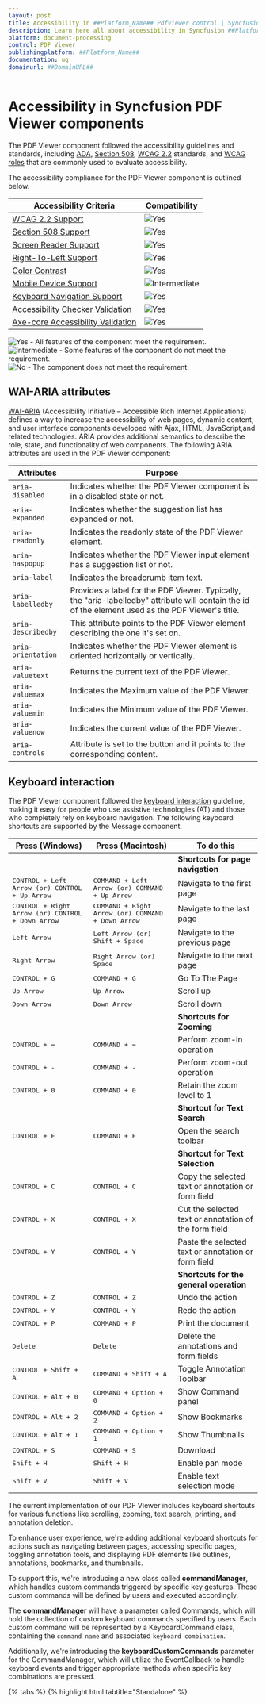 ```yaml
---
layout: post
title: Accessibility in ##Platform_Name## Pdfviewer control | Syncfusion
description: Learn here all about accessibility in Syncfusion ##Platform_Name## Pdfviewer control of Syncfusion Essential JS 2 and more.
platform: document-processing
control: PDF Viewer
publishingplatform: ##Platform_Name##
documentation: ug
domainurl: ##DomainURL##
---
```


# Accessibility in Syncfusion PDF Viewer components

The PDF Viewer component followed the accessibility guidelines and standards, including [ADA](https://www.ada.gov/), [Section 508](https://www.section508.gov/), [WCAG 2.2](https://www.w3.org/TR/WCAG22/) standards, and [WCAG roles](https://www.w3.org/TR/wai-aria/#roles) that are commonly used to evaluate accessibility.

The accessibility compliance for the PDF Viewer component is outlined below.

| Accessibility Criteria | Compatibility |
| -- | -- |
| [WCAG 2.2 Support](../common/accessibility#accessibility-standards) | <img src="https://cdn.syncfusion.com/content/images/documentation/full.png" alt="Yes"> |
| [Section 508 Support](../common/accessibility#accessibility-standards) | <img src="https://cdn.syncfusion.com/content/images/documentation/full.png" alt="Yes"> |
| [Screen Reader Support](../common/accessibility#screen-reader-support) | <img src="https://cdn.syncfusion.com/content/images/documentation/full.png" alt="Yes"> |
| [Right-To-Left Support](../common/accessibility#right-to-left-support) | <img src="https://cdn.syncfusion.com/content/images/documentation/full.png" alt="Yes"> |
| [Color Contrast](../common/accessibility#color-contrast) | <img src="https://cdn.syncfusion.com/content/images/documentation/full.png" alt="Yes"> |
| [Mobile Device Support](../common/accessibility#mobile-device-support) | <img src="https://cdn.syncfusion.com/content/images/documentation/partial.png" alt="Intermediate"> |
| [Keyboard Navigation Support](../common/accessibility#keyboard-navigation-support) | <img src="https://cdn.syncfusion.com/content/images/documentation/full.png" alt="Yes"> |
| [Accessibility Checker Validation](../common/accessibility#ensuring-accessibility) | <img src="https://cdn.syncfusion.com/content/images/documentation/full.png" alt="Yes"> |
| [Axe-core Accessibility Validation](../common/accessibility#ensuring-accessibility) | <img src="https://cdn.syncfusion.com/content/images/documentation/full.png" alt="Yes"> |

<style>
    .post .post-content img {
        display: inline-block;
        margin: 0.5em 0;
    }
</style>
<div><img src="https://cdn.syncfusion.com/content/images/documentation/full.png" alt="Yes"> - All features of the component meet the requirement.</div>

<div><img src="https://cdn.syncfusion.com/content/images/documentation/partial.png" alt="Intermediate"> - Some features of the component do not meet the requirement.</div>

<div><img src="https://cdn.syncfusion.com/content/images/documentation/not-supported.png" alt="No"> - The component does not meet the requirement.</div>

## WAI-ARIA attributes

[WAI-ARIA](https://www.w3.org/WAI/ARIA/apg/patterns/alert/) (Accessibility Initiative – Accessible Rich Internet Applications) defines a way to increase the accessibility of web pages, dynamic content, and user interface components developed with Ajax, HTML, JavaScript,and related technologies. ARIA provides additional semantics to describe the role, state, and functionality of web components. The following ARIA attributes are used in the PDF Viewer component:

| Attributes | Purpose |
| --- | --- |
| `aria-disabled`| Indicates whether the PDF Viewer component is in a disabled state or not.|
| `aria-expanded`| Indicates whether the suggestion list has expanded or not. |
| `aria-readonly` | Indicates the readonly state of the PDF Viewer element. |
| `aria-haspopup` | Indicates whether the PDF Viewer input element has a suggestion list or not. |
| `aria-label` | Indicates the breadcrumb item text. |
| `aria-labelledby` | Provides a label for the PDF Viewer. Typically, the "aria-labelledby" attribute will contain the id of the element used as the PDF Viewer's title. |
| `aria-describedby` | This attribute points to the PDF Viewer element describing the one it's set on. |
| `aria-orientation` | Indicates whether the PDF Viewer element is oriented horizontally or vertically. |
| `aria-valuetext` | Returns the current text of the PDF Viewer. |
| `aria-valuemax` | Indicates the Maximum value of the PDF Viewer. |
| `aria-valuemin` | Indicates the Minimum value of the PDF Viewer. |
| `aria-valuenow` | Indicates the current value of the PDF Viewer. |
| `aria-controls` | Attribute is set to the button and it points to the corresponding content. |


## Keyboard interaction

The PDF Viewer component followed the [keyboard interaction](https://www.w3.org/WAI/ARIA/apg/patterns/alert/#keyboardinteraction) guideline, making it easy for people who use assistive technologies (AT) and those who completely rely on keyboard navigation. The following keyboard shortcuts are supported by the Message component.

| **Press (Windows)** |**Press (Macintosh)** | **To do this** |
| --- | --- | --- |
|||**Shortcuts for page navigation**|
| <kbd>CONTROL + Left Arrow (or) CONTROL + Up Arrow</kbd> | <kbd>COMMAND + Left Arrow (or) COMMAND + Up Arrow </kbd> |Navigate to the first page |
| <kbd>CONTROL + Right Arrow (or) CONTROL + Down Arrow</kbd> |<kbd>COMMAND + Right Arrow (or) COMMAND + Down Arrow</kbd> |Navigate to the last page |
|<kbd>Left Arrow</kbd> |<kbd> Left Arrow (or) Shift + Space </kbd> |Navigate to the previous page|
| <kbd>Right Arrow</kbd> | <kbd>Right Arrow (or) Space</kbd> | Navigate to the next page |
| <kbd>CONTROL + G</kbd> | <kbd>COMMAND + G</kbd> | Go To The Page|
|<kbd>Up Arrow</kbd> |<kbd>Up Arrow </kbd> |Scroll up|
| <kbd>Down Arrow</kbd> | <kbd>Down Arrow</kbd> | Scroll down|
|||**Shortcuts for Zooming**|
|<kbd>CONTROL + =</kbd> |<kbd>COMMAND + =</kbd> | Perform zoom-in operation |
| <kbd>CONTROL + -</kbd> | <kbd>COMMAND + -</kbd> | Perform zoom-out operation |
|<kbd>CONTROL + 0</kbd> |<kbd>COMMAND + 0</kbd> | Retain the zoom level to 1 |
|||**Shortcut for Text Search**|
| <kbd>CONTROL + F</kbd> | <kbd>COMMAND + F</kbd> |Open the search toolbar|
|||**Shortcut for Text Selection**|
|<kbd>CONTROL + C</kbd> |<kbd>CONTROL + C</kbd> | Copy the selected text or annotation or form field |
| <kbd>CONTROL + X</kbd> | <kbd>CONTROL + X</kbd> |Cut the selected text or annotation of the form field|
|<kbd>CONTROL + Y</kbd> |<kbd>CONTROL + Y</kbd> |Paste the selected text or annotation or form field|
|||**Shortcuts for the general operation**|
| <kbd>CONTROL + Z</kbd> | <kbd>CONTROL + Z</kbd> |Undo the action|
|<kbd>CONTROL + Y</kbd> |<kbd>CONTROL + Y</kbd> |Redo the action|
| <kbd>CONTROL + P</kbd> | <kbd>COMMAND + P</kbd> |Print the document|
|<kbd>Delete</kbd> |<kbd>Delete</kbd> |Delete the annotations and form fields|
|<kbd>CONTROL + Shift + A</kbd> |<kbd>COMMAND + Shift + A</kbd> |Toggle Annotation Toolbar|
|<kbd>CONTROL + Alt + 0</kbd> |<kbd>COMMAND + Option + 0</kbd> |Show Command panel|
|<kbd>CONTROL + Alt + 2</kbd> |<kbd>COMMAND + Option + 2</kbd> |Show Bookmarks|
|<kbd>CONTROL + Alt + 1</kbd> |<kbd>COMMAND + Option + 1</kbd> |Show Thumbnails|
|<kbd>CONTROL + S</kbd> |<kbd>COMMAND + S</kbd> |Download|
|<kbd>Shift + H</kbd> |<kbd>Shift + H</kbd> |Enable pan mode|
|<kbd>Shift + V</kbd> |<kbd>Shift + V</kbd> |Enable text selection mode|

The current implementation of our PDF Viewer includes keyboard shortcuts for various functions like scrolling, zooming, text search, printing, and annotation deletion.

To enhance user experience, we're adding additional keyboard shortcuts for actions such as navigating between pages, accessing specific pages, toggling annotation tools, and displaying PDF elements like outlines, annotations, bookmarks, and thumbnails.

To support this, we're introducing a new class called **commandManager**, which handles custom commands triggered by specific key gestures. These custom commands will be defined by users and executed accordingly.

The **commandManager** will have a parameter called Commands, which will hold the collection of custom keyboard commands specified by users. Each custom command will be represented by a KeyboardCommand class, containing the `command name` and associated `keyboard combination`.

Additionally, we're introducing the **keyboardCustomCommands** parameter for the CommandManager, which will utilize the EventCallback to handle keyboard events and trigger appropriate methods when specific key combinations are pressed.

{% tabs %}
{% highlight html tabtitle="Standalone" %}

<html>
  <head>
    <!--Refer scripts and styles from CDN-->
    <script
      src="https://cdn.syncfusion.com/ej2/20.2.48/dist/ej2.min.js"
      type="text/javascript">
    </script>
    <link
      href="https://cdn.syncfusion.com/ej2/20.2.48/material.css"
      rel="stylesheet"/>
    <link
      href="https://maxcdn.bootstrapcdn.com/bootstrap/3.3.7/css/bootstrap.min.css"
      rel="stylesheet"/>
    <style>
      body {
        touch-action: none;
      }
    </style>
  </head>
  <body>
      <div class="control-section">
        <div class="content-wrapper">
          <!--Add the PDF Viewer-->
          <div id="pdfViewer" style="height: 640px; width: 100%"></div>
        </div>
      </div>
      <script>
        var viewer = new ej.pdfviewer.PdfViewer({
        //Sets the document path for initial loading
        documentPath: 'https://cdn.syncfusion.com/content/pdf/pdf-succinctly.pdf',
        resourceUrl: "https://cdn.syncfusion.com/ej2/24.1.41/dist/ej2-pdfviewer-lib"
});
//Inject the dependencies required to render the PDF Viewer
ej.pdfviewer.PdfViewer.Inject(
  ej.pdfviewer.Toolbar, ej.pdfviewer.Magnification, ej.pdfviewer.BookmarkView, ej.pdfviewer.ThumbnailView,
  ej.pdfviewer.TextSelection, ej.pdfviewer.TextSearch, ej.pdfviewer.Print, ej.pdfviewer.Navigation,
  ej.pdfviewer.LinkAnnotation, ej.pdfviewer.Annotation, ej.pdfviewer.FormFields, ej.pdfviewer.FormDesigner
);
viewer.commandManager = {
	keyboardCommand: [{
	  name: 'customCopy',
    gesture: {
        pdfKeys: PdfKeys.G,
	      modifierKeys: ModifierKeys.Shift | ModifierKeys.Alt
	    }
	  },
	  {
	    name: 'customPaste',
	    gesture: {
	      pdfKeys: PdfKeys.H,
	      modifierKeys: ModifierKeys.Shift | ModifierKeys.Alt
      }
	  },
    {
      name: 'customCut',
      gesture: {
        pdfKeys: PdfKeys.Z,
        modifierKeys: ModifierKeys.Control
      }
    },
    {
      name: 'customSelectAll',
      gesture: {
        pdfKeys: PdfKeys.E,
        modifierKeys: ModifierKeys.Control
      }
    },
  ]
};

viewer.appendTo('#pdfViewer');
      </script>
  </body>
</html>


{% endhighlight %}
{% highlight html tabtitle="Server-Backed" %}

<html>
  <head>
    <!--Refer scripts and styles from CDN-->
    <script
      src="https://cdn.syncfusion.com/ej2/20.2.48/dist/ej2.min.js"
      type="text/javascript">
    </script>
    <link
      href="https://cdn.syncfusion.com/ej2/20.2.48/material.css"
      rel="stylesheet"/>
    <link
      href="https://maxcdn.bootstrapcdn.com/bootstrap/3.3.7/css/bootstrap.min.css"
      rel="stylesheet"/>
    <style>
      body {
        touch-action: none;
      }
    </style>
  </head>
  <body>
      <div class="control-section">
        <div class="content-wrapper">
          <!--Add the PDF Viewer-->
          <div id="pdfViewer" style="height: 640px; width: 100%"></div>
        </div>
      </div>
      <script>
        var viewer = new ej.pdfviewer.PdfViewer({
        //Sets the document path for initial loading
        documentPath: 'https://cdn.syncfusion.com/content/pdf/pdf-succinctly.pdf',
        serviceUrl:'https://document.syncfusion.com/web-services/pdf-viewer/api/pdfviewer',
});
//Inject the dependencies required to render the PDF Viewer
ej.pdfviewer.PdfViewer.Inject(
  ej.pdfviewer.Toolbar, ej.pdfviewer.Magnification, ej.pdfviewer.BookmarkView, ej.pdfviewer.ThumbnailView,
  ej.pdfviewer.TextSelection, ej.pdfviewer.TextSearch, ej.pdfviewer.Print, ej.pdfviewer.Navigation,
  ej.pdfviewer.LinkAnnotation, ej.pdfviewer.Annotation, ej.pdfviewer.FormFields, ej.pdfviewer.FormDesigner
);
viewer.commandManager = {
	keyboardCommand: [{
	  name: 'customCopy',
    gesture: {
        pdfKeys: PdfKeys.G,
	      modifierKeys: ModifierKeys.Shift | ModifierKeys.Alt
	    }
	  },
	  {
	    name: 'customPaste',
	    gesture: {
	      pdfKeys: PdfKeys.H,
	      modifierKeys: ModifierKeys.Shift | ModifierKeys.Alt
      }
	  },
    {
      name: 'customCut',
      gesture: {
        pdfKeys: PdfKeys.Z,
        modifierKeys: ModifierKeys.Control
      }
    },
    {
      name: 'customSelectAll',
      gesture: {
        pdfKeys: PdfKeys.E,
        modifierKeys: ModifierKeys.Control
      }
    },
  ]
};

    </script>
  </body>
</html>

{% endhighlight %}
{% endtabs %}

Each `keyboardCommand` object consists of a name property, specifying the `name` of the `custom command`, and a `gesture property`, defining the key gesture associated with the command.

For example, the first command named `customCopy` is associated with the **G** key and requires both the **Shift** and **Alt** modifier keys to be pressed simultaneously.

Additionally, there's an explanation of the key modifiers used in the gestures:

* Ctrl corresponds to the Control key, represented by the value `1`.
* Alt corresponds to the Alt key, represented by the value `2`.
* Shift corresponds to the Shift key, represented by the value `4`.
* Meta corresponds to the Command key on macOS or the Windows key on Windows, represented by the value `8`.

This setup allows users to perform custom actions within the PDF viewer by pressing specific key combinations, enhancing the user experience and providing more efficient navigation and interaction options.

## Ensuring accessibility

The PDF Viewer component's accessibility levels are ensured through an [accessibility-checker](https://www.npmjs.com/package/accessibility-checker) and [axe-core](https://www.npmjs.com/package/axe-core) software tools during automated testing.

## See also

* [Accessibility in Syncfusion EJ2 JavaScript components](../common/accessibility)
